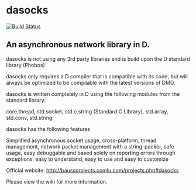 dasocks
=======
[![Build Status](https://travis-ci.org/denizzzka/dasocks.svg?branch=master)](https://travis-ci.org/denizzzka/dasocks)

An asynchronous network library in D.
-----------
dasocks is not using any 3rd party libraries and is build upon the D standard library (Phobos)

dasocks only requires a D compiler that is compatible with its code, but will always be optimized to be compilable with the latest versions of DMD.

dasocks is written completely in D using the following modules from the standard library:

core.thread, std.socket, std.c.string (Standard C Library), std.array, std.conv, std.string


dasocks has the following features

Simplified asynchronous socket usage, cross-platform, thread management, network packet management with a string-packer, safe usage, easy debuggable and based solely on reporting errors through exceptions, easy to understand, easy to use and easy to customize

Official website:
http://baussprojects.comlu.com/projects.php#dasocks

Please view the wiki for more information.
